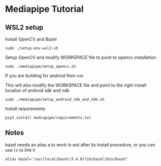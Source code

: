 # Mediapipe Tutorial

## WSL2 setup

Install OpenCV and Bazel

```
sudo ./setup-env-wsl2.sh
```

Setup OpenCV and modify WORKSPACE file to point to opencv installation

```
sudo ./mediapipe/setup_opencv.sh
```

If you are building for android then run

This will also modify the WORKSPACE file and point to the right install location of android sdk and ndk

```
sudo ./mediapipe/setup_android_sdk_and_ndk.sh
```

Install requirements

```
pip3 install mediapipe/requirements.txt
```

## Notes

bazel needs an alias a to work in wsl after its install procedure, or you can use `ln` to link it

```
alias bazel='/usr/local/bazel/3.4.0/lib/bazel/bin/bazel'
```
